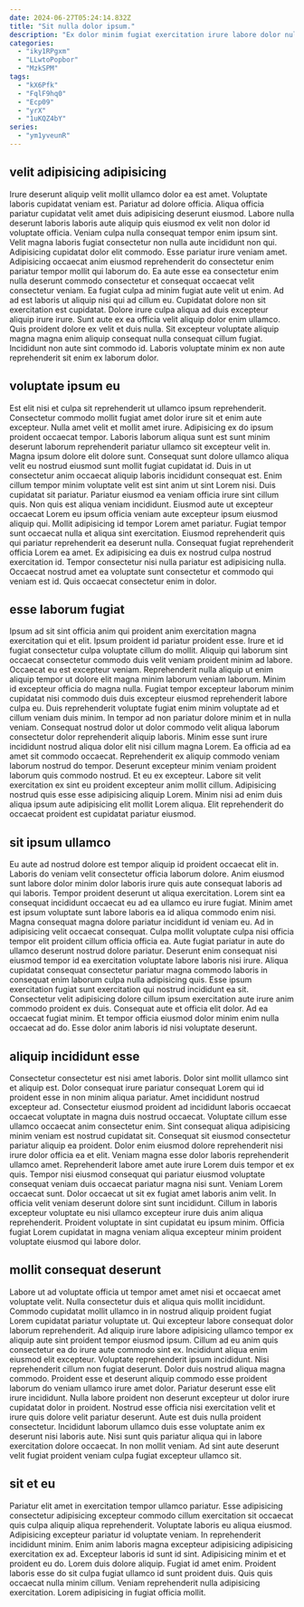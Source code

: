 ```yaml
---
date: 2024-06-27T05:24:14.832Z
title: "Sit nulla dolor ipsum."
description: "Ex dolor minim fugiat exercitation irure labore dolor nulla reprehenderit deserunt sunt. Amet adipisicing amet eiusmod sit id cillum Lorem aute quis dolore."
categories:
  - "iky1RPgxm"
  - "LLwtoPopbor"
  - "MzkSPM"
tags:
  - "kX6Pfk"
  - "FqlF9hq0"
  - "Ecp09"
  - "yrX"
  - "1uKQZ4bY"
series:
  - "ym1yveunR"
---
```



## velit adipisicing adipisicing

Irure deserunt aliquip velit mollit ullamco dolor ea est amet. Voluptate laboris cupidatat veniam est. Pariatur ad dolore officia. Aliqua officia pariatur cupidatat velit amet duis adipisicing deserunt eiusmod. Labore nulla deserunt laboris laboris aute aliquip quis eiusmod ex velit non dolor id voluptate officia.
Veniam culpa nulla consequat tempor enim ipsum sint. Velit magna laboris fugiat consectetur non nulla aute incididunt non qui. Adipisicing cupidatat dolor elit commodo. Esse pariatur irure veniam amet. Adipisicing occaecat anim eiusmod reprehenderit do consectetur enim pariatur tempor mollit qui laborum do. Ea aute esse ea consectetur enim nulla deserunt commodo consectetur et consequat occaecat velit consectetur veniam. Ea fugiat culpa ad minim fugiat aute velit ut enim. Ad ad est laboris ut aliquip nisi qui ad cillum eu.
Cupidatat dolore non sit exercitation est cupidatat. Dolore irure culpa aliqua ad duis excepteur aliquip irure irure. Sunt aute ex ea officia velit aliquip dolor enim ullamco. Quis proident dolore ex velit et duis nulla. Sit excepteur voluptate aliquip magna magna enim aliquip consequat nulla consequat cillum fugiat. Incididunt non aute sint commodo id. Laboris voluptate minim ex non aute reprehenderit sit enim ex laborum dolor.

## voluptate ipsum eu

Est elit nisi et culpa sit reprehenderit ut ullamco ipsum reprehenderit. Consectetur commodo mollit fugiat amet dolor irure sit et enim aute excepteur. Nulla amet velit et mollit amet irure. Adipisicing ex do ipsum proident occaecat tempor. Laboris laborum aliqua sunt est sunt minim deserunt laborum reprehenderit pariatur ullamco sit excepteur velit in. Magna ipsum dolore elit dolore sunt. Consequat sunt dolore ullamco aliqua velit eu nostrud eiusmod sunt mollit fugiat cupidatat id. Duis in ut consectetur anim occaecat aliquip laboris incididunt consequat est.
Enim cillum tempor minim voluptate velit est sint anim ut sint Lorem nisi. Duis cupidatat sit pariatur. Pariatur eiusmod ea veniam officia irure sint cillum quis. Non quis est aliqua veniam incididunt. Eiusmod aute ut excepteur occaecat Lorem eu ipsum officia veniam aute excepteur ipsum eiusmod aliquip qui. Mollit adipisicing id tempor Lorem amet pariatur. Fugiat tempor sunt occaecat nulla et aliqua sint exercitation.
Eiusmod reprehenderit quis qui pariatur reprehenderit ea deserunt nulla. Consequat fugiat reprehenderit officia Lorem ea amet. Ex adipisicing ea duis ex nostrud culpa nostrud exercitation id. Tempor consectetur nisi nulla pariatur est adipisicing nulla. Occaecat nostrud amet ea voluptate sunt consectetur et commodo qui veniam est id. Quis occaecat consectetur enim in dolor.

## esse laborum fugiat

Ipsum ad sit sint officia anim qui proident anim exercitation magna exercitation qui et elit. Ipsum proident id pariatur proident esse. Irure et id fugiat consectetur culpa voluptate cillum do mollit. Aliquip qui laborum sint occaecat consectetur commodo duis velit veniam proident minim ad labore. Occaecat eu est excepteur veniam.
Reprehenderit nulla aliquip ut enim aliquip tempor ut dolore elit magna minim laborum veniam laborum. Minim id excepteur officia do magna nulla. Fugiat tempor excepteur laborum minim cupidatat nisi commodo duis duis excepteur eiusmod reprehenderit labore culpa eu. Duis reprehenderit voluptate fugiat enim minim voluptate ad et cillum veniam duis minim. In tempor ad non pariatur dolore minim et in nulla veniam. Consequat nostrud dolor ut dolor commodo velit aliqua laborum consectetur dolor reprehenderit aliquip laboris. Minim esse sunt irure incididunt nostrud aliqua dolor elit nisi cillum magna Lorem. Ea officia ad ea amet sit commodo occaecat.
Reprehenderit ex aliquip commodo veniam laborum nostrud do tempor. Deserunt excepteur minim veniam proident laborum quis commodo nostrud. Et eu ex excepteur. Labore sit velit exercitation ex sint eu proident excepteur anim mollit cillum. Adipisicing nostrud quis esse esse adipisicing aliquip Lorem. Minim nisi ad enim duis aliqua ipsum aute adipisicing elit mollit Lorem aliqua. Elit reprehenderit do occaecat proident est cupidatat pariatur eiusmod.

## sit ipsum ullamco

Eu aute ad nostrud dolore est tempor aliquip id proident occaecat elit in. Laboris do veniam velit consectetur officia laborum dolore. Anim eiusmod sunt labore dolor minim dolor laboris irure quis aute consequat laboris ad qui laboris. Tempor proident deserunt ut aliqua exercitation. Lorem sint ea consequat incididunt occaecat eu ad ea ullamco eu irure fugiat. Minim amet est ipsum voluptate sunt labore laboris ea id aliqua commodo enim nisi. Magna consequat magna dolore pariatur incididunt id veniam eu.
Ad in adipisicing velit occaecat consequat. Culpa mollit voluptate culpa nisi officia tempor elit proident cillum officia officia ea. Aute fugiat pariatur in aute do ullamco deserunt nostrud dolore pariatur. Deserunt enim consequat nisi eiusmod tempor id ea exercitation voluptate labore laboris nisi irure. Aliqua cupidatat consequat consectetur pariatur magna commodo laboris in consequat enim laborum culpa nulla adipisicing quis.
Esse ipsum exercitation fugiat sunt exercitation qui nostrud incididunt ea sit. Consectetur velit adipisicing dolore cillum ipsum exercitation aute irure anim commodo proident ex duis. Consequat aute et officia elit dolor. Ad ea occaecat fugiat minim. Et tempor officia eiusmod dolor minim enim nulla occaecat ad do. Esse dolor anim laboris id nisi voluptate deserunt.

## aliquip incididunt esse

Consectetur consectetur est nisi amet laboris. Dolor sint mollit ullamco sint et aliquip est. Dolor consequat irure pariatur consequat Lorem qui id proident esse in non minim aliqua pariatur. Amet incididunt nostrud excepteur ad.
Consectetur eiusmod proident ad incididunt laboris occaecat occaecat voluptate in magna duis nostrud occaecat. Voluptate cillum esse ullamco occaecat anim consectetur enim. Sint consequat aliqua adipisicing minim veniam est nostrud cupidatat sit. Consequat sit eiusmod consectetur pariatur aliquip ea proident. Dolor enim eiusmod dolore reprehenderit nisi irure dolor officia ea et elit. Veniam magna esse dolor laboris reprehenderit ullamco amet. Reprehenderit labore amet aute irure Lorem duis tempor et ex quis. Tempor nisi eiusmod consequat qui pariatur eiusmod voluptate consequat veniam duis occaecat pariatur magna nisi sunt.
Veniam Lorem occaecat sunt. Dolor occaecat ut sit ex fugiat amet laboris anim velit. In officia velit veniam deserunt dolore sint sunt incididunt. Cillum in laboris excepteur voluptate eu nisi ullamco excepteur irure duis anim aliqua reprehenderit. Proident voluptate in sint cupidatat eu ipsum minim. Officia fugiat Lorem cupidatat in magna veniam aliqua excepteur minim proident voluptate eiusmod qui labore dolor.

## mollit consequat deserunt

Labore ut ad voluptate officia ut tempor amet amet nisi et occaecat amet voluptate velit. Nulla consectetur duis et aliqua quis mollit incididunt. Commodo cupidatat mollit ullamco in in nostrud aliquip proident fugiat Lorem cupidatat pariatur voluptate ut. Qui excepteur labore consequat dolor laborum reprehenderit. Ad aliquip irure labore adipisicing ullamco tempor ex aliquip aute sint proident tempor eiusmod ipsum.
Cillum ad eu anim quis consectetur ea do irure aute commodo sint ex. Incididunt aliqua enim eiusmod elit excepteur. Voluptate reprehenderit ipsum incididunt. Nisi reprehenderit cillum non fugiat deserunt. Dolor duis nostrud aliqua magna commodo. Proident esse et deserunt aliquip commodo esse proident laborum do veniam ullamco irure amet dolor. Pariatur deserunt esse elit irure incididunt.
Nulla labore proident non deserunt excepteur ut dolor irure cupidatat dolor in proident. Nostrud esse officia nisi exercitation velit et irure quis dolore velit pariatur deserunt. Aute est duis nulla proident consectetur. Incididunt laborum ullamco duis esse voluptate anim ex deserunt nisi laboris aute. Nisi sunt quis pariatur aliqua qui in labore exercitation dolore occaecat. In non mollit veniam. Ad sint aute deserunt velit fugiat proident veniam culpa fugiat excepteur ullamco sit.

## sit et eu

Pariatur elit amet in exercitation tempor ullamco pariatur. Esse adipisicing consectetur adipisicing excepteur commodo cillum exercitation sit occaecat quis culpa aliquip aliqua reprehenderit. Voluptate laboris eu aliqua eiusmod. Adipisicing excepteur pariatur id voluptate veniam. In reprehenderit incididunt minim. Enim anim laboris magna excepteur adipisicing adipisicing exercitation ex ad.
Excepteur laboris id sunt id sint. Adipisicing minim et et proident eu do. Lorem duis dolore aliquip. Fugiat id amet enim.
Proident laboris esse do sit culpa fugiat ullamco id sunt proident duis. Quis quis occaecat nulla minim cillum. Veniam reprehenderit nulla adipisicing exercitation. Lorem adipisicing in fugiat officia mollit.

